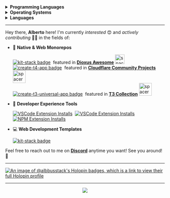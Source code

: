 <details>
<summary><b>Programming Languages</b></summary>
<br>

[![Typescript](https://img.shields.io/badge/TypeScript-007ACC?style=for-the-badge&logo=typescript&logoColor=white)](https://www.typescriptlang.org/)&nbsp;
[![Dart](https://img.shields.io/badge/Dart-04599c?style=for-the-badge&logo=dart&logoColor=white)](https://dart.dev/)&nbsp;
[![Python](https://img.shields.io/badge/Python-3776AB?style=for-the-badge&logo=python&logoColor=white)](https://www.python.org/)&nbsp;
[![Java](https://img.shields.io/badge/Java-ED8B00?style=for-the-badge&logo=openjdk&logoColor=white)](https://www.java.com/en/)&nbsp;
[![C++](https://img.shields.io/badge/C%2B%2B-00599C?style=for-the-badge&logo=c%2B%2B&logoColor=white)](https://en.wikipedia.org/wiki/C%2B%2B)&nbsp;
[![SQL](https://img.shields.io/badge/Rust-f75208?style=for-the-badge&logo=rust&logoColor=white)](https://www.rust-lang.org/)&nbsp;
[![Bash](https://img.shields.io/badge/Bash-121011?style=for-the-badge&logo=gnu-bash&logoColor=white)](https://www.gnu.org/software/bash/)&nbsp;
[![SQL](https://img.shields.io/badge/SQL-316192?style=for-the-badge&logo=postgresql&logoColor=white)](https://en.wikipedia.org/wiki/SQL)

</details>

<details>
<summary><b>Operating Systems</b></summary>
<br>

[![Windows](https://img.shields.io/badge/Windows-0078D6?style=for-the-badge&logo=windows&logoColor=white)](https://www.microsoft.com/en-us/windows)&nbsp;
[![Manjaro](https://img.shields.io/badge/manjaro-35BF5C?style=for-the-badge&logo=manjaro&logoColor=white)](https://manjaro.org/)&nbsp;
[![Android](https://img.shields.io/badge/Android-3DDC84?style=for-the-badge&logo=android&logoColor=white)](https://www.android.com/)

</details>


<details>
<summary><b>Languages</b></summary>
<br>

[![Italian](https://img.shields.io/badge/Italian-white?style=for-the-badge)](https://en.wikipedia.org/wiki/Italian_language)&nbsp;
[![English](https://img.shields.io/badge/English-white?style=for-the-badge)](https://en.wikipedia.org/wiki/English_language)

</details>

---

Hey there, **Alberto** here! I'm currently _interested_ 😍 and _actively contributing_ 👨‍💻 in the fields of:

- 🧱 **Native & Web Monorepos**

  <a href="https://github.com/albbus-stack/t5.rs">
    <img src="https://img.shields.io/badge/t5.rs-white?logo=rust&style=for-the-badge&color=f75208&logoColor=white" alt="kit-stack badge"></a>
    <span>&nbsp;featured in <b><a href="https://dioxuslabs.com/awesome">Dioxus Awesome</a></b></span> <img src="https://github.com/albbus-stack/albbus-stack/assets/57916483/67545b9d-5f40-49df-bce1-847380ca3a63" alt="spacer" height=30> <br/>
  <a href="https://github.com/timothymiller/t4-app">
    <img src="https://img.shields.io/badge/create--t4--app-white?logo=typescript&style=for-the-badge&color=0189bf&logoColor=white" alt="create-t4-app badge"></a>
    <span>&nbsp;featured in <b><a href="https://blog.cloudflare.com/2024-community-update#meet-cohort-3-of-the-workers-launchpad">Cloudflare Community Projects</a></b></span> <img src="https://github.com/albbus-stack/albbus-stack/assets/57916483/67545b9d-5f40-49df-bce1-847380ca3a63" alt="spacer" height=40> <br/>
  <a href="https://github.com/chen-rn/CUA">
    <img src="https://img.shields.io/badge/create--t3--universal--app-white?logo=typescript&style=for-the-badge&color=0189bf&logoColor=white" alt="create-t3-universal-app badge"></a>
    <span>&nbsp;featured in <b><a href="https://create.t3.gg/en/t3-collection">T3 Collection</a></b></span> <img src="https://github.com/albbus-stack/albbus-stack/assets/57916483/67545b9d-5f40-49df-bce1-847380ca3a63" alt="spacer" height=40>

- 🧪 **Developer Experience Tools**
  
    [![VSCode Extension Installs](https://img.shields.io/visual-studio-marketplace/i/albbus.t4-app-tools?logo=visual-studio-code&style=for-the-badge&color=0189bf&label=t4-app-tools)](https://marketplace.visualstudio.com/items?itemName=albbus.t4-app-tools)&nbsp;
    [![VSCode Extension Installs](https://img.shields.io/visual-studio-marketplace/i/albbus-stack.t3-cua-tools?logo=visual-studio-code&style=for-the-badge&color=0189bf&label=t3-cua-tools)](https://marketplace.visualstudio.com/items?itemName=albbus-stack.t3-cua-tools)&nbsp;
    [![NPM Extension Installs](https://img.shields.io/npm/dy/create-t3-universal-app?color=f75208&label=create-t3-universal-app&logo=npm&logoColor=white&style=for-the-badge)](https://www.npmjs.com/package/create-t3-universal-app)

- 💻 **Web Development Templates**

    <a href="https://github.com/albbus-stack/kit-stack">
        <img src="https://img.shields.io/badge/kit%20stack-white?logo=svelte&style=for-the-badge&color=f75208&logoColor=white" alt="kit-stack badge">
    </a>
    
Feel free to reach out to me on **[Discord](https://discordapp.com/users/653322028824133632)** anytime you want! See you around! 👋

---

[![An image of @albbusstack's Holopin badges, which is a link to view their full Holopin profile](https://holopin.me/albbusstack)](https://holopin.io/@albbusstack)

---

<p align="center">
   <a href="https://www.codewars.com/users/albbus-stack">
      <img src="https://www.codewars.com/users/albbus-stack/badges/large" />
   </a>
</p>
